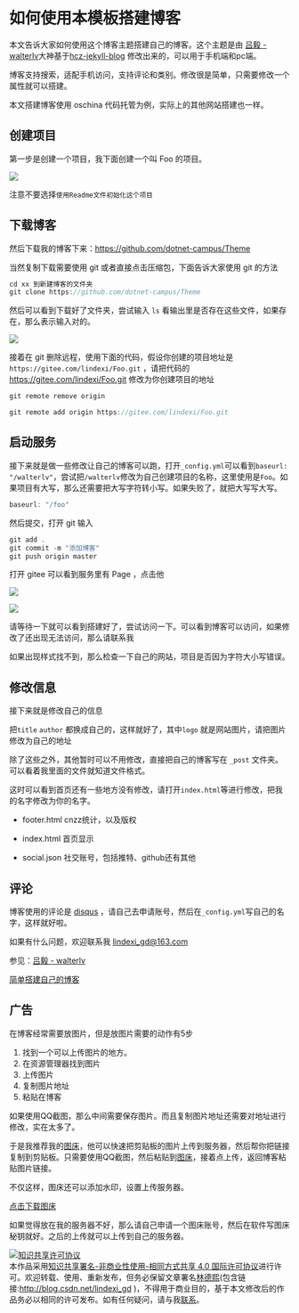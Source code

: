 
# 如何使用本模板搭建博客

本文告诉大家如何使用这个博客主题搭建自己的博客。这个主题是由 [吕毅 - walterlv](https://walterlv.github.io/ )大神基于[hcz-jekyll-blog](https://codeasashu.github.io/hcz-jekyll-blog/) 修改出来的，可以用于手机端和pc端。

<!--more-->


<!-- CreateTime:2019/9/2 12:57:38 -->

<div id="toc"></div>
<!-- csdn -->

博客支持搜索，适配手机访问，支持评论和类别。修改很是简单，只需要修改一个属性就可以搭建。

本文搭建博客使用 oschina 代码托管为例，实际上的其他网站搭建也一样。

## 创建项目

第一步是创建一个项目，我下面创建一个叫 Foo 的项目。

![](http://cdn.lindexi.site/34fdad35-5dfe-a75b-2b4b-8c5e313038e2%2F20171015103919.jpg)

注意不要选择`使用Readme文件初始化这个项目`

## 下载博客

然后下载我的博客下来：https://github.com/dotnet-campus/Theme

当然复制下载需要使用 git 或者直接点击压缩包，下面告诉大家使用 git 的方法

```csharp
cd xx 到新建博客的文件夹
git clone https://github.com/dotnet-campus/Theme
```

然后可以看到下载好了文件夹，尝试输入 `ls` 看输出里是否存在这些文件，如果存在，那么表示输入对的。

![](http://cdn.lindexi.site/34fdad35-5dfe-a75b-2b4b-8c5e313038e2%2F20171019144653.jpg)

接着在 git 删除远程，使用下面的代码，假设你创建的项目地址是 `https://gitee.com/lindexi/Foo.git` ，请把代码的 https://gitee.com/lindexi/Foo.git 修改为你创建项目的地址

```csharp
git remote remove origin

git remote add origin https://gitee.com/lindexi/Foo.git
```

## 启动服务

接下来就是做一些修改让自己的博客可以跑，打开`_config.yml`可以看到`baseurl: "/walterlv"`，尝试把`/walterlv`修改为自己创建项目的名称，这里使用是`Foo`。如果项目有大写，那么还需要把大写字符转小写。如果失败了，就把大写写大写。

```csharp
baseurl: "/foo"
```

然后提交，打开 git 输入

```csharp
git add .
git commit -m "添加博客"
git push origin master
```

打开 gitee 可以看到服务里有 Page ，点击他

![](http://cdn.lindexi.site/34fdad35-5dfe-a75b-2b4b-8c5e313038e2%2F20171015104927.jpg)

![](http://cdn.lindexi.site/34fdad35-5dfe-a75b-2b4b-8c5e313038e2%2F20171015105014.jpg)

请等待一下就可以看到搭建好了，尝试访问一下。可以看到博客可以访问，如果修改了还出现无法访问，那么请联系我

如果出现样式找不到，那么检查一下自己的网站，项目是否因为字符大小写错误。

## 修改信息

接下来就是修改自己的信息

把`title` `author` 都换成自己的，这样就好了，其中`logo` 就是网站图片，请把图片修改为自己的地址

除了这些之外，其他暂时可以不用修改，直接把自己的博客写在 `_post` 文件夹。可以看着我里面的文件就知道文件格式。

这时可以看到首页还有一些地方没有修改，请打开`index.html`等进行修改，把我的名字修改为你的名字。

 - footer.html cnzz统计，以及版权

 - index.html 首页显示

 - social.json 社交账号，包括推特、github还有其他

## 评论

博客使用的评论是 [disqus](https://disqus.com) ，请自己去申请账号，然后在`_config.yml`写自己的名字，这样就好啦。



如果有什么问题，欢迎联系我 lindexi_gd@163.com 

参见：[吕毅 - walterlv](https://walterlv.github.io/ )

[简单搭建自己的博客](https://lindexi.gitee.io/lindexi//post/%E7%AE%80%E5%8D%95%E6%90%AD%E5%BB%BA%E8%87%AA%E5%B7%B1%E7%9A%84%E5%8D%9A%E5%AE%A2/ )

## 广告

在博客经常需要放图片，但是放图片需要的动作有5步

1. 找到一个可以上传图片的地方。
1. 在资源管理器找到图片
1. 上传图片 
1. 复制图片地址 
1. 粘贴在博客

如果使用QQ截图，那么中间需要保存图片。而且复制图片地址还需要对地址进行修改，实在太多了。

于是我推荐我的[图床](ms-windows-store://pdp/?productid=9nblggh562r2)，他可以快速把剪贴板的图片上传到服务器，然后帮你把链接复制到剪贴板。只需要使用QQ截图，然后粘贴到[图床](ms-windows-store://pdp/?productid=9nblggh562r2)，接着点上传，返回博客粘贴图片链接。

不仅这样，图床还可以添加水印，设置上传服务器。

[点击下载图床](https://www.microsoft.com/store/apps/9nblggh562r2)

如果觉得放在我的服务器不好，那么请自己申请一个图床账号，然后在软件写图床秘钥就好。之后的上传就可以上传到自己的服务器。





<a rel="license" href="http://creativecommons.org/licenses/by-nc-sa/4.0/"><img alt="知识共享许可协议" style="border-width:0" src="https://licensebuttons.net/l/by-nc-sa/4.0/88x31.png" /></a><br />本作品采用<a rel="license" href="http://creativecommons.org/licenses/by-nc-sa/4.0/">知识共享署名-非商业性使用-相同方式共享 4.0 国际许可协议</a>进行许可。欢迎转载、使用、重新发布，但务必保留文章署名[林德熙](http://blog.csdn.net/lindexi_gd)(包含链接:http://blog.csdn.net/lindexi_gd )，不得用于商业目的，基于本文修改后的作品务必以相同的许可发布。如有任何疑问，请与我[联系](mailto:lindexi_gd@163.com)。